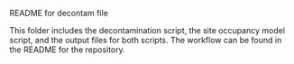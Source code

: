 README for decontam file 

This folder includes the decontamination script, the site occupancy model script, and the output files for both scripts. The workflow can be found in the README for the repository.

